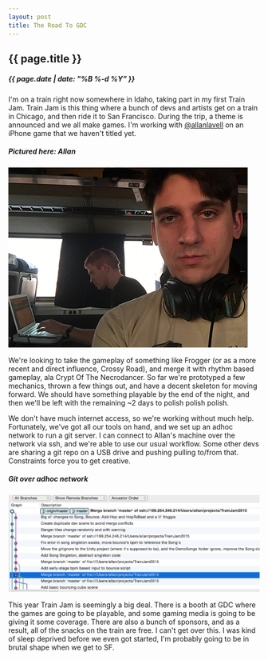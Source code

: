 ```yaml
---
layout: post
title: The Road To GDC
---
```

{{ page.title }}
----------------
<h5>{{ page.date | date: "%B %-d %Y" }}</h5>

I'm on a train right now somewhere in Idaho, taking part in my first Train Jam.
Train Jam is this thing where a bunch of devs and artists get on a train in Chicago,
and then ride it to San Francisco. During the trip, a theme is announced and we all
make games. I'm working with <a href="http://www.twitter.com/allanlavell">@allanlavell</a>
on an iPhone game that we haven't titled yet.

<h5><i>Pictured here: Allan</i></h5>
<img src="/images/TrainJamGettingStarted.JPG">

We're looking to take the gameplay of something like Frogger (or as a more recent
and direct influence, Crossy Road), and merge it with rhythm based gameplay, ala
Crypt Of The Necrodancer. So far we're prototyped a few mechanics, thrown a few
things out, and have a decent skeleton for moving forward. We should have something
playable by the end of the night, and then we'll be left with the remaining ~2 days
to polish polish polish.

We don't have much internet access, so we're working without much help. Fortunately,
we've got all our tools on hand, and we set up an adhoc network to run a git server.
I can connect to Allan's machine over the network via ssh, and we're able to use our
usual workflow. Some other devs are sharing a git repo on a USB drive and pushing
pulling to/from that. Constraints force you to get creative.

<h5><i>Git over adhoc network</i></h5>
<img src="/images/TrainJamWorkflow.png">

This year Train Jam is seemingly a big deal. There is a booth at GDC where the games
are going to be playable, and some gaming media is going to be giving it some
coverage. There are also a bunch of sponsors, and as a result, all of the snacks
on the train are free. I can't get over this. I was kind of sleep deprived before
we even got started, I'm probably going to be in brutal shape when we get to SF.
